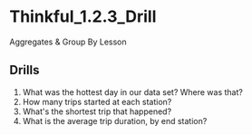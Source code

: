 # Thinkful_1.2.3_Drill
Aggregates &amp; Group By Lesson

## Drills

1. What was the hottest day in our data set? Where was that?
2. How many trips started at each station?
3. What's the shortest trip that happened?
4. What is the average trip duration, by end station?
